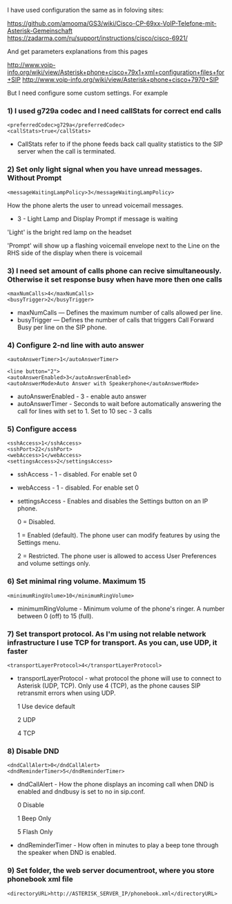 I have used configuration the same as in foloving sites:

https://github.com/amooma/GS3/wiki/Cisco-CP-69xx-VoIP-Telefone-mit-Asterisk-Gemeinschaft
https://zadarma.com/ru/support/instructions/cisco/cisco-6921/

And get parameters explanations from this pages

http://www.voip-info.org/wiki/view/Asterisk+phone+cisco+79x1+xml+configuration+files+for+SIP
http://www.voip-info.org/wiki/view/Asterisk+phone+cisco+7970+SIP

But I need configure some custom settings. For example

### 1) I used g729a codec and I need callStats for correct end calls
```
<preferredCodec>g729a</preferredCodec>
<callStats>true</callStats>
```
 - CallStats refer to if the phone feeds back call quality statistics to the SIP server when the call is terminated.

### 2) Set only light signal when you have unread messages. Without Prompt
```
<messageWaitingLampPolicy>3</messageWaitingLampPolicy>
```
How the phone alerts the user to unread voicemail messages.

 - 3 - Light Lamp and Display Prompt if message is waiting

'Light' is the bright red lamp on the headset

'Prompt' will show up a flashing voicemail envelope next to the Line on the RHS side of the display when there is voicemail

### 3) I need set amount of calls phone can recive simultaneously. Otherwise it set response busy when have more then one calls
```
<maxNumCalls>4</maxNumCalls>
<busyTrigger>2</busyTrigger>
```
 - maxNumCalls — Defines the maximum number of calls allowed per line.
 - busyTrigger — Defines the number of calls that triggers Call Forward Busy per line on the SIP phone.

### 4) Configure 2-nd line with auto answer
```
<autoAnswerTimer>1</autoAnswerTimer>

<line button="2">
<autoAnswerEnabled>3</autoAnswerEnabled>
<autoAnswerMode>Auto Answer with Speakerphone</autoAnswerMode>
```
 - autoAnswerEnabled - 3 - enable auto answer
 - autoAnswerTimer - Seconds to wait before automatically answering the call for lines with <autoAnswerEnabled /> set to 1. Set to 10 sec - 3 calls

### 5) Configure access
```
<sshAccess>1</sshAccess>
<sshPort>22</sshPort>
<webAccess>1</webAccess>
<settingsAccess>2</settingsAccess>
```
 - sshAccess - 1 - disabled. For enable set 0
 - webAccess - 1 - disabled. For enable set 0
 - settingsAccess - Enables and disables the Settings button on an IP phone.

   0 = Disabled.

   1 = Enabled (default). The phone user can modify features by using the Settings menu.
   
   2 = Restricted. The phone user is allowed to access User Preferences and volume settings only. 

### 6) Set minimal ring volume. Maximum 15
```
<minimumRingVolume>10</minimumRingVolume>
```
 - minimumRingVolume - Minimum volume of the phone's ringer. A number between 0 (off) to 15 (full).

### 7) Set transport protocol. As I'm using not relable network infrastructure I use TCP for transport. As you can, use UDP, it faster
```
<transportLayerProtocol>4</transportLayerProtocol>
```
 - transportLayerProtocol - what protocol the phone will use to connect to Asterisk (UDP, TCP). Only use 4 (TCP), as the phone causes SIP retransmit errors when using UDP.

   1	Use device default	

   2	UDP	

   4	TCP
   
### 8) Disable DND
```
<dndCallAlert>0</dndCallAlert>
<dndReminderTimer>5</dndReminderTimer>
```
 - dndCallAlert - How the phone displays an incoming call when DND is enabled and dndbusy is set to no in sip.conf.

   0	Disable
   
   1	Beep Only
   
   5	Flash Only

 - dndReminderTimer - How often in minutes to play a beep tone through the speaker when DND is enabled.

### 9) Set folder, the web server documentroot, where you store phonebook xml file
```
<directoryURL>http://ASTERISK_SERVER_IP/phonebook.xml</directoryURL>
```
